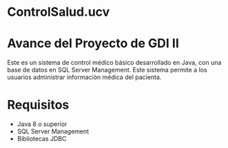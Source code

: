 # ControlSalud.ucv
# Avance del Proyecto de GDI II
Este es un sistema de control médico básico desarrollado en Java, con una base de datos en SQL Server Management. Este sistema permite a los usuarios administrar informaciòn médica del pacienta.
# Requisitos
- Java 8 o superior
- SQL Server Management
- Bibliotecas JDBC
